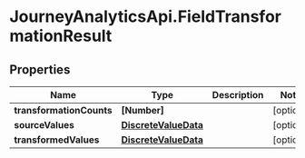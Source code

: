 # JourneyAnalyticsApi.FieldTransformationResult

## Properties

Name | Type | Description | Notes
------------ | ------------- | ------------- | -------------
**transformationCounts** | **[Number]** |  | [optional] 
**sourceValues** | [**DiscreteValueData**](DiscreteValueData.md) |  | [optional] 
**transformedValues** | [**DiscreteValueData**](DiscreteValueData.md) |  | [optional] 


